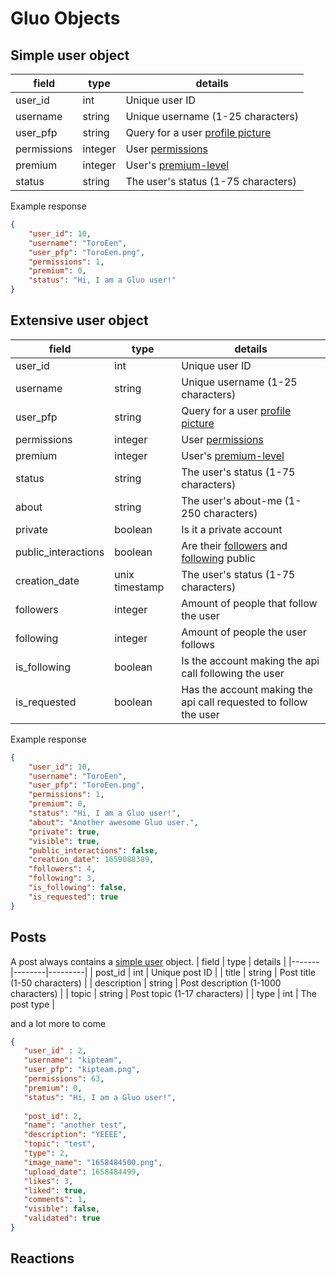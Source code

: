 # Gluo Objects
## Simple user object
| field | type   | details |
|-------|--------|---------|
| user_id  | int | Unique user ID |
| username  | string | Unique username (1-25 characters) |
| user_pfp  | string | Query for a user [profile picture](/docs/resources/users.md#get-a-profile-picture) |
| permissions  | integer | User [permissions](permissions.md#general-permissions) |
| premium  | integer | User's [premium-level](permissions.md#premium-levels) |
| status  | string | The user's status (1-75 characters) |

Example response
```json
{
    "user_id": 10,
    "username": "ToroEen",
    "user_pfp": "ToroEen.png",
    "permissions": 1,
    "premium": 0,
    "status": "Hi, I am a Gluo user!"
}
```

## Extensive user object
| field | type   | details |
|-------|--------|---------|
| user_id  | int | Unique user ID |
| username  | string | Unique username (1-25 characters) |
| user_pfp  | string | Query for a user [profile picture](/docs/resources/users.md#get-a-profile-picture) |
| permissions  | integer | User [permissions](permissions.md#general-permissions) |
| premium  | integer | User's [premium-level](permissions.md#premium-levels) |
| status  | string | The user's status (1-75 characters) |
| about  | string | The user's about-me (1-250 characters) |
| private  | boolean | Is it a private account |
| public_interactions  | boolean | Are their [followers](/docs/resources/users.md#getting-a-users-followers) and [following](/docs/resources/users.md#getting-the-people-a-user-follows) public |
| creation_date  | unix timestamp | The user's status (1-75 characters) |
| followers  | integer | Amount of people that follow the user |
| following  | integer | Amount of people the user follows |
| is_following  | boolean | Is the account making the api call following the user |
| is_requested  | boolean | Has the account making the api call requested to follow the user |

Example response
```json
{
    "user_id": 10,
    "username": "ToroEen",
    "user_pfp": "ToroEen.png",
    "permissions": 1,
    "premium": 0,
    "status": "Hi, I am a Gluo user!",
    "about": "Another awesome Gluo user.",
    "private": true,
    "visible": true,
    "public_interactions": false,
    "creation_date": 1659088389,
    "followers": 4,
    "following": 3,
    "is_following": false,
    "is_requested": true
}
```

## Posts
A post always contains a [simple user](objects.md#simple-user-object) object.
| field | type   | details |
|-------|--------|---------|
| post_id  | int | Unique post ID |
| title  | string | Post title (1-50 characters) |
| description | string | Post description (1-1000 characters) |
| topic  | string | Post topic (1-17 characters) |
| type  | int | The post type |

and a lot more to come

```json
{
   "user_id" : 2,
   "username": "kipteam",
   "user_pfp": "kipteam.png",
   "permissions": 63,
   "premium": 0,
   "status": "Hi, I am a Gluo user!",
   
   "post_id": 2,
   "name": "another test",
   "description": "YEEEE",
   "topic": "test",
   "type": 2,
   "image_name": "1658484500.png",
   "upload_date": 1658484499,
   "likes": 3,
   "liked": true,
   "comments": 1,
   "visible": false,
   "validated": true
}
```

## Reactions